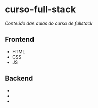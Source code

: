 # curso-full-stack


*Conteúdo das aulas do curso de fullstack*

## Frontend

- HTML
- CSS
- JS

## Backend
-
-
-

